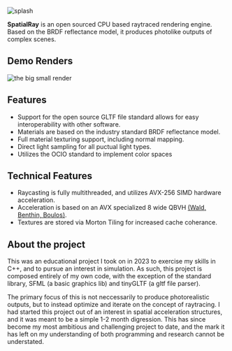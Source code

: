 
![splash](https://github.com/CharlesCowdery/RayTracing/assets/54870004/03d5a988-0da0-4adf-86bb-f77941aafbc6)

**SpatialRay** is an open sourced CPU based raytraced rendering engine. Based on the BRDF reflectance model, it produces photolike outputs of complex scenes. 

## Demo Renders

![the big small render](https://github.com/CharlesCowdery/RayTracing/assets/54870004/302b9f06-bb9e-4698-b969-b1657ac4e76d)

## Features
- Support for the open source GLTF file standard allows for easy interoperability with other software.
- Materials are based on the industry standard BRDF reflectance model.
- Full material texturing support, including normal mapping.
- Direct light sampling for all puctual light types.
- Utilizes the OCIO standard to implement color spaces

## Technical Features
- Raycasting is fully multithreaded, and utilizes AVX-256 SIMD hardware acceleration.
- Acceleration is based on an AVX specialized 8 wide QBVH [(Wald, Benthin, Boulos)](https://www.cs.cmu.edu/afs/cs/academic/class/15869-f11/www/readings/wald08_widebvh.pdf).
- Textures are stored via Morton Tiling for increased cache coherance.


## About the project
This was an educational project I took on in 2023 to exercise my skills in C++, and to pursue an interest in simulation. As such, this project is composed entirely of my own code, with the exception of the standard library, SFML (a basic graphics lib) and tinyGLTF (a gltf file parser). 

The primary focus of this is not neccessarily to produce photorealistic outputs, but to instead optimize and iterate on the concept of raytracing. I had started this project out of an interest in spatial acceleration structures, and it was meant to be a simple 1-2 month digression. This has since become my most ambitious and challenging project to date, and the mark it has left on my understanding of both programming and research cannot be understated.
